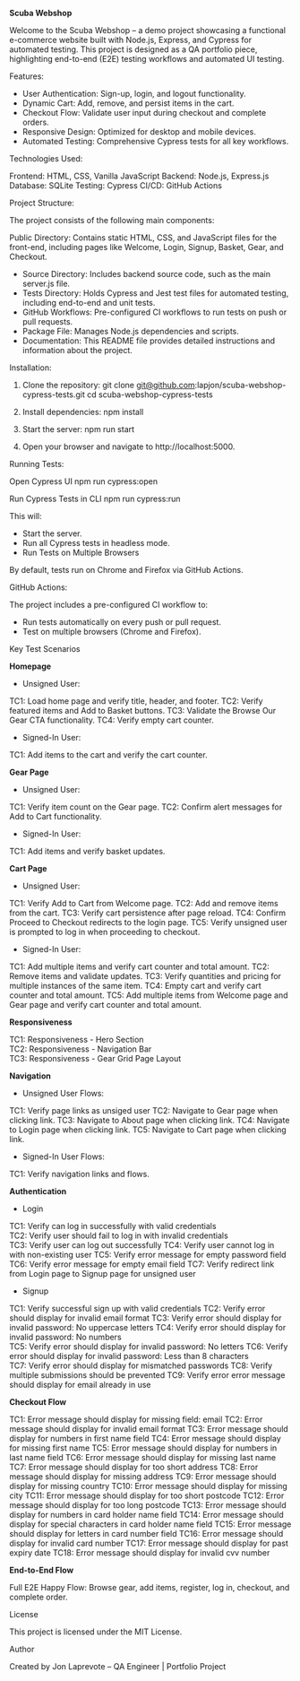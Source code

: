 **Scuba Webshop**

Welcome to the Scuba Webshop – a demo project showcasing a functional e-commerce website built with Node.js, Express, and Cypress for automated testing. This project is designed as a QA portfolio piece, highlighting end-to-end (E2E) testing workflows and automated UI testing.

Features:

- User Authentication: Sign-up, login, and logout functionality.
- Dynamic Cart: Add, remove, and persist items in the cart.
- Checkout Flow: Validate user input during checkout and complete orders.
- Responsive Design: Optimized for desktop and mobile devices.
- Automated Testing: Comprehensive Cypress tests for all key workflows.

Technologies Used:

Frontend: HTML, CSS, Vanilla JavaScript
Backend: Node.js, Express.js
Database: SQLite
Testing: Cypress
CI/CD: GitHub Actions

Project Structure:

The project consists of the following main components:

Public Directory: Contains static HTML, CSS, and JavaScript files for the front-end, including pages like Welcome, Login, Signup, Basket, Gear, and Checkout.
* Source Directory: Includes backend source code, such as the main server.js file.
* Tests Directory: Holds Cypress and Jest test files for automated testing, including end-to-end and unit tests.
* GitHub Workflows: Pre-configured CI workflows to run tests on push or pull requests.
* Package File: Manages Node.js dependencies and scripts.
* Documentation: This README file provides detailed instructions and information about the project.

Installation:

1. Clone the repository:
git clone git@github.com:lapjon/scuba-webshop-cypress-tests.git
cd scuba-webshop-cypress-tests

2. Install dependencies:
npm install

3. Start the server:
npm run start

4. Open your browser and navigate to http://localhost:5000.



Running Tests:

Open Cypress UI
npm run cypress:open

Run Cypress Tests in CLI
npm run cypress:run

This will:

* Start the server.
* Run all Cypress tests in headless mode.
* Run Tests on Multiple Browsers

By default, tests run on Chrome and Firefox via GitHub Actions.


GitHub Actions:

The project includes a pre-configured CI workflow to:

* Run tests automatically on every push or pull request.
* Test on multiple browsers (Chrome and Firefox).


Key Test Scenarios

**Homepage**

* Unsigned User:

TC1: Load home page and verify title, header, and footer.
TC2: Verify featured items and Add to Basket buttons.
TC3: Validate the Browse Our Gear CTA functionality.
TC4: Verify empty cart counter.

* Signed-In User:

TC1: Add items to the cart and verify the cart counter.

**Gear Page**

* Unsigned User:

TC1: Verify item count on the Gear page.
TC2: Confirm alert messages for Add to Cart functionality.

* Signed-In User:

TC1: Add items and verify basket updates.

**Cart Page**

* Unsigned User:

TC1: Verify Add to Cart from Welcome page.
TC2: Add and remove items from the cart.
TC3: Verify cart persistence after page reload.
TC4: Confirm Proceed to Checkout redirects to the login page.
TC5: Verify unsigned user is prompted to log in when proceeding to checkout.

* Signed-In User:

TC1: Add multiple items and verify cart counter and total amount.
TC2: Remove items and validate updates.
TC3: Verify quantities and pricing for multiple instances of the same item.
TC4: Empty cart and verify cart counter and total amount.
TC5: Add multiple items from Welcome page and Gear page and verify cart counter and total amount.

**Responsiveness**

TC1: Responsiveness - Hero Section           
TC2: Responsiveness - Navigation Bar      
TC3: Responsiveness - Gear Grid Page Layout


**Navigation**

* Unsigned User Flows:

TC1: Verify page links as unsiged user
TC2: Navigate to Gear page when clicking link.
TC3: Navigate to About page when clicking link.
TC4: Navigate to Login page when clicking link.
TC5: Navigate to Cart page when clicking link.

* Signed-In User Flows:

TC1: Verify navigation links and flows.

**Authentication**

* Login

TC1: Verify can log in successfully with valid credentials     
TC2: Verify user should fail to log in with invalid credentials           
TC3: Verify user can log out successfully
TC4: Verify user cannot log in with non-existing user
TC5: Verify error message for empty password field
TC6: Verify error message for empty email field
TC7: Verify redirect link from Login page to Signup page for unsigned user

* Signup 

TC1: Verify successful sign up with valid credentials
TC2: Verify error should display for invalid email format
TC3: Verify error should display for invalid password: No uppercase letters
TC4: Verify error should display for invalid password: No numbers                  
TC5: Verify error should display for invalid password: No letters
TC6: Verify error should display for invalid password: Less than 8 characters            
TC7: Verify error should display for mismatched passwords
TC8: Verify multiple submissions should be prevented
TC9: Verify error error message should display for email already in use


**Checkout Flow**

TC1: Error message should display for missing field: email
TC2: Error message should display for invalid email format
TC3: Error message should display for numbers in first name field
TC4: Error message should display for missing first name 
TC5: Error message should display for numbers in last name field
TC6: Error message should display for missing last name 
TC7: Error message should display for too short address
TC8: Error message should display for missing address
TC9: Error message should display for missing country
TC10: Error message should display for missing city
TC11: Error message should display for too short postcode
TC12: Error message should display for too long postcode
TC13: Error message should display for numbers in card holder name field
TC14: Error message should display for special characters in card holder name field
TC15: Error message should display for letters in card number field
TC16: Error message should display for invalid card number
TC17: Error message should display for past expiry date
TC18: Error message should display for invalid cvv number

**End-to-End Flow**

Full E2E Happy Flow: Browse gear, add items, register, log in, checkout, and complete order.


License

This project is licensed under the MIT License.

Author

Created by Jon Laprevote – QA Engineer | Portfolio Project


